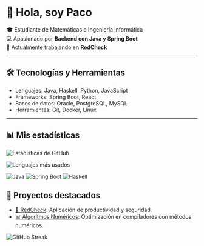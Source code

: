 # 👋 Hola, soy Paco

🎓 Estudiante de Matemáticas e Ingeniería Informática  
💻 Apasionado por **Backend con Java y Spring Boot**  
🚀 Actualmente trabajando en **RedCheck**

---

## 🛠️ Tecnologías y Herramientas
- Lenguajes: Java, Haskell, Python, JavaScript
- Frameworks: Spring Boot, React
- Bases de datos: Oracle, PostgreSQL, MySQL
- Herramientas: Git, Docker, Linux

---

## 📊 Mis estadísticas
![Estadísticas de GitHub](https://github-readme-stats.vercel.app/api?username=Pacolias&show_icons=true&theme=tokyonight)

![Lenguajes más usados](https://github-readme-stats.vercel.app/api/top-langs/?username=Pacolias&layout=compact&theme=tokyonight)

![Java](https://img.shields.io/badge/Java-ED8B00?style=for-the-badge&logo=openjdk&logoColor=white)
![Spring Boot](https://img.shields.io/badge/Spring_Boot-6DB33F?style=for-the-badge&logo=springboot&logoColor=white)
![Haskell](https://img.shields.io/badge/Haskell-5D4F85?style=for-the-badge&logo=haskell&logoColor=white)

## 🚀 Proyectos destacados
- [🔐 RedCheck](https://github.com/TU_USUARIO/RedCheck): Aplicación de productividad y seguridad.
- [📊 Algoritmos Numéricos](https://github.com/TU_USUARIO/optimizacion-compiladores): Optimización en compiladores con métodos numéricos.

![GitHub Streak](https://streak-stats.demolab.com?user=TU_USUARIO&theme=tokyonight&date_format=j%20M%5B%20Y%5D)


<!-- ## Hi there 👋
-->

<!--
**Pacolias/Pacolias** is a ✨ _special_ ✨ repository because its `README.md` (this file) appears on your GitHub profile.

Here are some ideas to get you started:

- 🔭 I’m currently working on ...
- 🌱 I’m currently learning ...
- 👯 I’m looking to collaborate on ...
- 🤔 I’m looking for help with ...
- 💬 Ask me about ...
- 📫 How to reach me: ...
- 😄 Pronouns: ...
- ⚡ Fun fact: ...
-->
